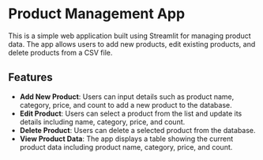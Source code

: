 # Product Management App

This is a simple web application built using Streamlit for managing product data. The app allows users to add new products, edit existing products, and delete products from a CSV file.

## Features

- **Add New Product**: Users can input details such as product name, category, price, and count to add a new product to the database.
- **Edit Product**: Users can select a product from the list and update its details including name, category, price, and count.
- **Delete Product**: Users can delete a selected product from the database.
- **View Product Data**: The app displays a table showing the current product data including product name, category, price, and count.


